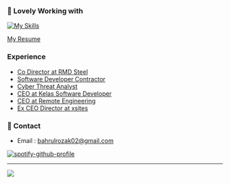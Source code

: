 

### 🚀 Lovely Working with
[![My Skills](https://skillicons.dev/icons?i=python,lua,elixir,clojure,swift,flutter&theme=dark)](https://skillicons.dev)

[My Resume](https://docs.google.com/document/d/12z-xfI0aSI-9wxzsEaZbehARGDnruU7Xibkb_TbL4Ng/edit?usp=sharing)

### Experience
- [Co Director at RMD Steel](https://id.linkedin.com/company/rmd-steel?trk=public_profile_experience-item_profile-section-card_subtitle-click)
- [Software Developer Contractor](https://www.linkedin.com/company/indpendent-contractor?trk=public_profile_experience-group-header)
- [Cyber Threat Analyst](https://www.linkedin.com/company/indpendent-contractor?trk=public_profile_experience-group-header)
- [CEO at Kelas Software Developer](https://www.linkedin.com/company/kelas-developer?trk=public_profile_experience-item_profile-section-card_subtitle-click)
- [CEO at Remote Engineering](https://www.linkedin.com/company/remoteengineering?trk=public_profile_experience-item_profile-section-card_subtitle-click)
- [Ex CEO Director at xsites](https://id.linkedin.com/company/xsites-agency?trk=public_profile_experience-item_profile-section-card_subtitle-click)
### 🧭 Contact
- Email : bahrulrozak02@gmail.com

[![spotify-github-profile](https://spotify-github-profile.vercel.app/api/view?uid=y815lrm95x23ga03elyv3x2jc&cover_image=true&theme=novatorem&show_offline=false&background_color=121212&interchange=false&bar_color=53b14f&bar_color_cover=false)](https://github.com/kittinan/spotify-github-profile)

---
[![](https://visitcount.itsvg.in/api?id=Bahrul-Rozak&icon=0&color=0)](https://visitcount.itsvg.in)

<!-- Proudly created with GPRM ( https://gprm.itsvg.in ) -->

